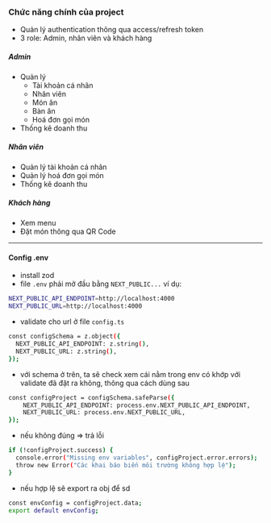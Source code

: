 ### Chức năng chính của project

- Quản lý authentication thông qua access/refresh token
- 3 role: Admin, nhân viên và khách hàng

##### Admin

- Quản lý
  - Tài khoản cá nhân
  - Nhân viên
  - Món ăn
  - Bàn ăn
  - Hoá đơn gọi món
- Thống kê doanh thu

##### Nhân viên

- Quản lý tài khoản cá nhân
- Quản lý hoá đơn gọi món
- Thống kê doanh thu

##### Khách hàng

- Xem menu
- Đặt món thông qua QR Code

---

#### Config .env

- install zod
- file `.env` phải mở đầu bằng `NEXT_PUBLIC...`
  ví dụ:

```bash
NEXT_PUBLIC_API_ENDPOINT=http://localhost:4000
NEXT_PUBLIC_URL=http://localhost:4000
```

- validate cho url ở file `config.ts`

```bash
const configSchema = z.object({
  NEXT_PUBLIC_API_ENDPOINT: z.string(),
  NEXT_PUBLIC_URL: z.string(),
});
```

- với schema ở trên, ta sẽ check xem cái nằm trong env có khớp với validate đã đặt ra không, thông qua cách dùng sau

```bash
const configProject = configSchema.safeParse({
    NEXT_PUBLIC_API_ENDPOINT: process.env.NEXT_PUBLIC_API_ENDPOINT,
    NEXT_PUBLIC_URL: process.env.NEXT_PUBLIC_URL,
});
```

- nếu không đúng => trả lỗi

```bash
if (!configProject.success) {
  console.error("Missing env variables", configProject.error.errors);
  throw new Error("Các khai báo biến môi trường không hợp lệ");
}
```

- nếu hợp lệ sẽ export ra obj để sd

```bash
const envConfig = configProject.data;
export default envConfig;
```

